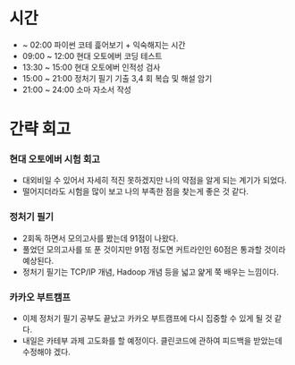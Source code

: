 # 시간
- ~ 02:00 파이썬 코테 흝어보기 + 익숙해지는 시간
- 09:00 ~ 12:00 현대 오토에버 코딩 테스트
- 13:30 ~ 15:00 현대 오토에버 인적성 검사
- 15:00 ~ 21:00 정처기 필기 기출 3,4 회 복습 및 해설 암기
- 21:00 ~ 24:00 소마 자소서 작성

# 간략 회고

### 현대 오토에버 시험 회고
- 대외비일 수 있어서 자세히 적진 못하겠지만 나의 약점을 알게 되는 계기가 되었다.
- 떨어지더라도 시험을 많이 보고 나의 부족한 점을 찾는게 좋은 것 같다.

### 정처기 필기
- 2회독 하면서 모의고사를 봤는데 91점이 나왔다.
- 풀었던 모의고사를 또 푼 것이지만 91점 정도면 커트라인인 60점은 통과할 것이라 예상된다.
- 정처기 필기는 TCP/IP 개념, Hadoop 개념 등을 넓고 얉게 쭉 배우는 느낌이다.

### 카카오 부트캠프
- 이제 정처기 필기 공부도 끝났고 카카오 부트캠프에 다시 집중할 수 있게 될 것 같다.
- 내일은 카테부 과제 고도화를 할 예정이다. 클린코드에 관하여 피드백을 받았는데 수정해야 겠다.